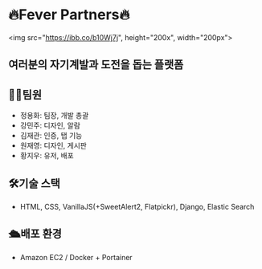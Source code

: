 # 🔥Fever Partners🔥
<img src="https://ibb.co/b10Wj7j", height="200x", width="200px">
## 여러분의 자기계발과 도전을 돕는 플랫폼


## 🧑‍💻팀원
- 정용화: 팀장, 개발 총괄
- 강민주: 디자인, 알람
- 김재관: 인증, 탭 기능
- 원재영: 디자인, 게시판
- 황지우: 유저, 배포

## 🛠️기술 스택
- HTML, CSS, VanillaJS(+SweetAlert2, Flatpickr), Django, Elastic Search

## 🛳️배포 환경
- Amazon EC2 / Docker + Portainer
